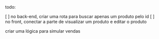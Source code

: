 todo:

[ ] no back-end, criar uma rota para buscar apenas um produto pelo id 
[ ] no front, conectar a parte de visualizar um produto e editar o produto

criar uma lógica para simular vendas